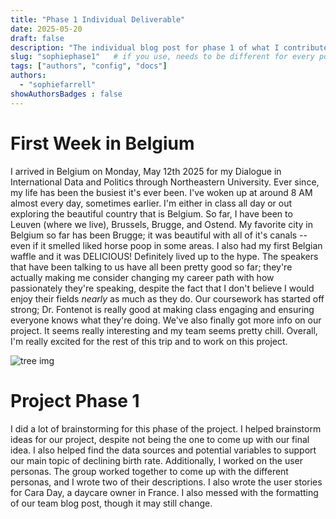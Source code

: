 ```yaml
---
title: "Phase 1 Individual Deliverable"
date: 2025-05-20
draft: false
description: "The individual blog post for phase 1 of what I contributed and my time in Leuven"
slug: "sophiephase1"   # if you use, needs to be different for every post
tags: ["authors", "config", "docs"]
authors:
  - "sophiefarrell"
showAuthorsBadges : false
---
```


# First Week in Belgium

I arrived in Belgium on Monday, May 12th 2025 for my Dialogue in International Data and Politics through Northeastern University. Ever since, my life has been the busiest it's ever been. I've woken up at around 8 AM almost every day, sometimes earlier. I'm either in class all day or out exploring the beautiful country that is Belgium. So far, I have been to Leuven (where we live), Brussels, Brugge, and Ostend. My favorite city in Belgium so far has been Brugge; it was beautiful with all of it's canals -- even if it smelled liked horse poop in some areas. I also had my first Belgian waffle and it was DELICIOUS! Definitely lived up to the hype. The speakers that have been talking to us have all been pretty good so far; they're actually making me consider changing my career path with how passionately they're speaking, despite the fact that I don't believe I would enjoy their fields _nearly_ as much as they do. Our coursework has started off strong; Dr. Fontenot is really good at making class engaging and ensuring everyone knows what they're doing. We've also finally got more info on our project. It seems really interesting and my team seems pretty chill.  Overall, I'm really excited for the rest of this trip and to work on this project. 

![tree img](/sophie-bruge.jpeg)

# Project Phase 1

I did a lot of brainstorming for this phase of the project. I helped brainstorm ideas for our project, despite not being the one to come up with our final idea. I also helped find the data sources and potential variables to support our main topic of declining birth rate. Additionally, I worked on the user personas. The group worked together to come up with the different personas, and I wrote two of their descriptions. I also wrote the user stories for Cara Day, a daycare owner in France. I also messed with the formatting of our team blog post, though it may still change. 